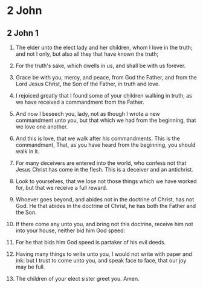 # 2 John

## 2 John 1

1. The elder unto the elect lady and her children, whom I love in the truth; and not I only, but also all they that have known the truth;

2. For the truth's sake, which dwells in us, and shall be with us forever.

3. Grace be with you, mercy, and peace, from God the Father, and from the Lord Jesus Christ, the Son of the Father, in truth and love.

4. I rejoiced greatly that I found some of your children walking in truth, as we have received a commandment from the Father.

5. And now I beseech you, lady, not as though I wrote a new commandment unto you, but that which we had from the beginning, that we love one another.

6. And this is love, that we walk after his commandments. This is the commandment, That, as you have heard from the beginning, you should walk in it.

7. For many deceivers are entered into the world, who confess not that Jesus Christ has come in the flesh. This is a deceiver and an antichrist.

8. Look to yourselves, that we lose not those things which we have worked for, but that we receive a full reward.

9. Whoever goes beyond, and abides not in the doctrine of Christ, has not God. He that abides in the doctrine of Christ, he has both the Father and the Son.

10. If there come any unto you, and bring not this doctrine, receive him not into your house, neither bid him God speed:

11. For he that bids him God speed is partaker of his evil deeds.

12. Having many things to write unto you, I would not write with paper and ink: but I trust to come unto you, and speak face to face, that our joy may be full.

13. The children of your elect sister greet you. Amen.

